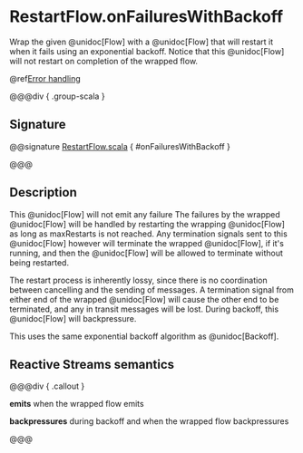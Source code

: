 # RestartFlow.onFailuresWithBackoff

Wrap the given @unidoc[Flow] with a @unidoc[Flow] that will restart it when it fails using an exponential backoff. Notice that this @unidoc[Flow] will not restart on completion of the wrapped flow.

@ref[Error handling](../index.md#error-handling)

@@@div { .group-scala }

## Signature

@@signature [RestartFlow.scala](/akka-stream/src/main/scala/akka/stream/scaladsl/RestartFlow.scala) { #onFailuresWithBackoff }

@@@

## Description

This @unidoc[Flow] will not emit any failure
The failures by the wrapped @unidoc[Flow] will be handled by
restarting the wrapping @unidoc[Flow] as long as maxRestarts is not reached.
Any termination signals sent to this @unidoc[Flow] however will terminate the wrapped @unidoc[Flow], if it's
running, and then the @unidoc[Flow] will be allowed to terminate without being restarted.

The restart process is inherently lossy, since there is no coordination between cancelling and the sending of
messages. A termination signal from either end of the wrapped @unidoc[Flow] will cause the other end to be terminated,
and any in transit messages will be lost. During backoff, this @unidoc[Flow] will backpressure.

This uses the same exponential backoff algorithm as @unidoc[Backoff].

## Reactive Streams semantics

@@@div { .callout }

**emits** when the wrapped flow emits

**backpressures** during backoff and when the wrapped flow backpressures

@@@
